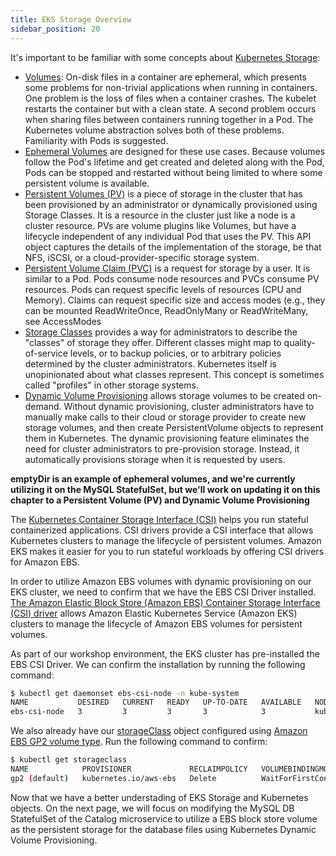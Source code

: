 ```yaml
---
title: EKS Storage Overview
sidebar_position: 20
---
```


It's important to be familiar with some  concepts about [Kubernetes Storage](https://kubernetes.io/docs/concepts/storage/):
* [Volumes](https://kubernetes.io/docs/concepts/storage/volumes/): On-disk files in a container are ephemeral, which presents some problems for non-trivial applications when running in containers. One problem is the loss of files when a container crashes. The kubelet restarts the container but with a clean state. A second problem occurs when sharing files between containers running together in a Pod. The Kubernetes volume abstraction solves both of these problems. Familiarity with Pods is suggested.
* [Ephemeral Volumes](https://kubernetes.io/docs/concepts/storage/ephemeral-volumes/) are designed for these use cases. Because volumes follow the Pod's lifetime and get created and deleted along with the Pod, Pods can be stopped and restarted without being limited to where some persistent volume is available. 
* [Persistent Volumes (PV)](https://kubernetes.io/docs/concepts/storage/persistent-volumes/) is a piece of storage in the cluster that has been provisioned by an administrator or dynamically provisioned using Storage Classes. It is a resource in the cluster just like a node is a cluster resource. PVs are volume plugins like Volumes, but have a lifecycle independent of any individual Pod that uses the PV. This API object captures the details of the implementation of the storage, be that NFS, iSCSI, or a cloud-provider-specific storage system.
* [Persistent Volume Claim (PVC)](https://kubernetes.io/docs/concepts/storage/persistent-volumes/) is a request for storage by a user. It is similar to a Pod. Pods consume node resources and PVCs consume PV resources. Pods can request specific levels of resources (CPU and Memory). Claims can request specific size and access modes (e.g., they can be mounted ReadWriteOnce, ReadOnlyMany or ReadWriteMany, see AccessModes
* [Storage Classes](https://kubernetes.io/docs/concepts/storage/storage-classes/) provides a way for administrators to describe the "classes" of storage they offer. Different classes might map to quality-of-service levels, or to backup policies, or to arbitrary policies determined by the cluster administrators. Kubernetes itself is unopinionated about what classes represent. This concept is sometimes called "profiles" in other storage systems.
* [Dynamic Volume Provisioning](https://kubernetes.io/docs/concepts/storage/dynamic-provisioning/)  allows storage volumes to be created on-demand. Without dynamic provisioning, cluster administrators have to manually make calls to their cloud or storage provider to create new storage volumes, and then create PersistentVolume objects to represent them in Kubernetes. The dynamic provisioning feature eliminates the need for cluster administrators to pre-provision storage. Instead, it automatically provisions storage when it is requested by users.

**emptyDir is an example of ephemeral volumes, and we're currently utilizing it on the MySQL StatefulSet, but we'll work on updating it on this chapter to a Persistent Volume (PV) and Dynamic Volume Provisioning**

The [Kubernetes Container Storage Interface (CSI)](https://kubernetes-csi.github.io/docs/) helps you run stateful containerized applications. CSI drivers provide a CSI interface that allows Kubernetes clusters to manage the lifecycle of persistent volumes. Amazon EKS makes it easier for you to run stateful workloads by offering CSI drivers for Amazon EBS.

In order to utilize Amazon EBS volumes with dynamic provisioning on our EKS cluster, we need to confirm that we have the EBS CSI Driver installed. [The Amazon Elastic Block Store (Amazon EBS) Container Storage Interface (CSI) driver](https://github.com/kubernetes-sigs/aws-ebs-csi-driver) allows Amazon Elastic Kubernetes Service (Amazon EKS) clusters to manage the lifecycle of Amazon EBS volumes for persistent volumes.

As part of our workshop environment, the EKS cluster has pre-installed the EBS CSI Driver. We can confirm the installation by running the following command:

```bash
$ kubectl get daemonset ebs-csi-node -n kube-system
NAME           DESIRED   CURRENT   READY   UP-TO-DATE   AVAILABLE   NODE SELECTOR            AGE
ebs-csi-node   3         3         3       3            3           kubernetes.io/os=linux   3d21h
```

We also already have our [storageClass](https://kubernetes.io/docs/concepts/storage/storage-classes/) object configured using [Amazon EBS GP2 volume type](https://docs.aws.amazon.com/AWSEC2/latest/UserGuide/general-purpose.html#EBSVolumeTypes_gp2). Run the following command to confirm:

```bash
$ kubectl get storageclass
NAME            PROVISIONER             RECLAIMPOLICY   VOLUMEBINDINGMODE      ALLOWVOLUMEEXPANSION   AGE
gp2 (default)   kubernetes.io/aws-ebs   Delete          WaitForFirstConsumer   false                  3d22h
```

Now that we have a better understading of EKS Storage and Kubernetes objects. On the next page, we will focus on modifying the MySQL DB StatefulSet of the Catalog microservice to utilize a EBS block store volume as the persistent storage for the database files using Kubernetes Dynamic Volume Provisioning. 


